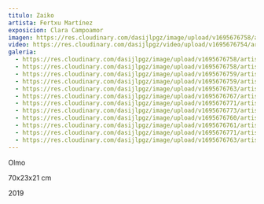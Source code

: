 ```yaml
---
titulo: Zaiko
artista: Fertxu Martínez
exposicion: Clara Campoamor
imagen: https://res.cloudinary.com/dasijlpgz/image/upload/v1695676758/artistas/Fertxu%20Mart%C3%ADnez/Zaiko/P1070006.jpg
video: https://res.cloudinary.com/dasijlpgz/video/upload/v1695676754/artistas/Fertxu%20Mart%C3%ADnez/Zaiko/project.mp4
galeria:
  - https://res.cloudinary.com/dasijlpgz/image/upload/v1695676758/artistas/Fertxu%20Mart%C3%ADnez/Zaiko/P1070006.jpg
  - https://res.cloudinary.com/dasijlpgz/image/upload/v1695676758/artistas/Fertxu%20Mart%C3%ADnez/Zaiko/P1070008.jpg
  - https://res.cloudinary.com/dasijlpgz/image/upload/v1695676759/artistas/Fertxu%20Mart%C3%ADnez/Zaiko/P1070010.jpg
  - https://res.cloudinary.com/dasijlpgz/image/upload/v1695676759/artistas/Fertxu%20Mart%C3%ADnez/Zaiko/P1070009.jpg
  - https://res.cloudinary.com/dasijlpgz/image/upload/v1695676763/artistas/Fertxu%20Mart%C3%ADnez/Zaiko/P1070015.jpg
  - https://res.cloudinary.com/dasijlpgz/image/upload/v1695676767/artistas/Fertxu%20Mart%C3%ADnez/Zaiko/P1070021.jpg
  - https://res.cloudinary.com/dasijlpgz/image/upload/v1695676771/artistas/Fertxu%20Mart%C3%ADnez/Zaiko/P1070018.jpg
  - https://res.cloudinary.com/dasijlpgz/image/upload/v1695676773/artistas/Fertxu%20Mart%C3%ADnez/Zaiko/P1070017.jpg
  - https://res.cloudinary.com/dasijlpgz/image/upload/v1695676760/artistas/Fertxu%20Mart%C3%ADnez/Zaiko/P1070011.jpg
  - https://res.cloudinary.com/dasijlpgz/image/upload/v1695676761/artistas/Fertxu%20Mart%C3%ADnez/Zaiko/P1070013.jpg
  - https://res.cloudinary.com/dasijlpgz/image/upload/v1695676771/artistas/Fertxu%20Mart%C3%ADnez/Zaiko/P1070020.jpg
  - https://res.cloudinary.com/dasijlpgz/image/upload/v1695676763/artistas/Fertxu%20Mart%C3%ADnez/Zaiko/P1070016.jpg
---
```


O﻿lmo

7﻿0x23x21 cm

2﻿019
